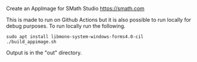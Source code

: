 Create an AppImage for SMath Studio https://smath.com

This is made to run on Github Actions but it is also possible to run locally for debug purposes. To run locally run the following.

`sudo apt install libmono-system-windows-forms4.0-cil`
`./build_appimage.sh`

Output is in the "out" directory.
